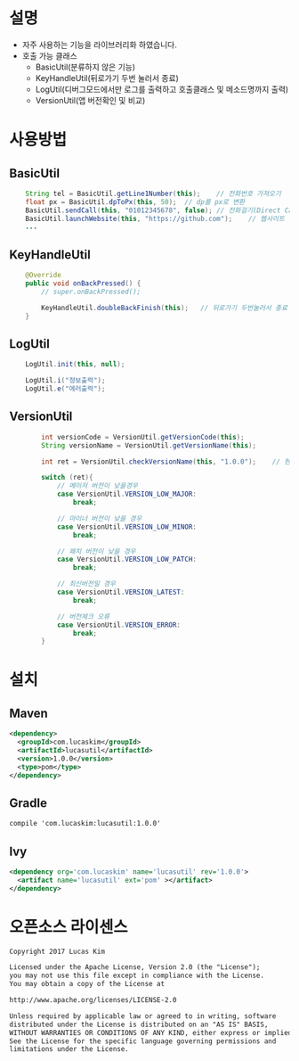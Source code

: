 # 설명
- 자주 사용하는 기능을 라이브러리화 하였습니다.
- 호출 가능 클래스
    - BasicUtil(분류하지 않은 기능)
    - KeyHandleUtil(뒤로가기 두번 눌러서 종료)
    - LogUtil(디버그모드에서만 로그를 출력하고 호출클래스 및 메소드명까지 출력)
    - VersionUtil(앱 버전확인 및 비교)

# 사용방법

## BasicUtil

```java
    String tel = BasicUtil.getLine1Number(this);    // 전화번호 가져오기
    float px = BasicUtil.dpToPx(this, 50);  // dp를 px로 변환
    BasicUtil.sendCall(this, "01012345678", false); // 전화걸기(Direct Call = false)
    BasicUtil.launchWebsite(this, "https://github.com");    // 웹사이트 열기
    ...
```

## KeyHandleUtil

```java
    @Override
    public void onBackPressed() {
        // super.onBackPressed();

        KeyHandleUtil.doubleBackFinish(this);   // 뒤로가기 두번눌러서 종료
    }
```

## LogUtil

```java
    LogUtil.init(this, null);

    LogUtil.i("정보출력");
    LogUtil.e("에러출력");
```

## VersionUtil

```java
        int versionCode = VersionUtil.getVersionCode(this);
        String versionName = VersionUtil.getVersionName(this);

        int ret = VersionUtil.checkVersionName(this, "1.0.0");    // 현재앱버전과 서버버전을 비교

        switch (ret){
            // 메이저 버전이 낮을경우
            case VersionUtil.VERSION_LOW_MAJOR:
                break;

            // 마이너 버전이 낮을 경우
            case VersionUtil.VERSION_LOW_MINOR:
                break;

            // 패치 버전이 낮을 경우
            case VersionUtil.VERSION_LOW_PATCH:
                break;

            // 최신버전일 경우
            case VersionUtil.VERSION_LATEST:
                break;

            // 버전체크 오류
            case VersionUtil.VERSION_ERROR:
                break;
        }
```

# 설치


## Maven
```xml
<dependency>
  <groupId>com.lucaskim</groupId>
  <artifactId>lucasutil</artifactId>
  <version>1.0.0</version>
  <type>pom</type>
</dependency>
```

## Gradle
```xml
compile 'com.lucaskim:lucasutil:1.0.0'
```

## Ivy
```xml
<dependency org='com.lucaskim' name='lucasutil' rev='1.0.0'>
  <artifact name='lucasutil' ext='pom' ></artifact>
</dependency>
```

# 오픈소스 라이센스
```xml
Copyright 2017 Lucas Kim

Licensed under the Apache License, Version 2.0 (the "License");
you may not use this file except in compliance with the License.
You may obtain a copy of the License at

http://www.apache.org/licenses/LICENSE-2.0

Unless required by applicable law or agreed to in writing, software
distributed under the License is distributed on an "AS IS" BASIS,
WITHOUT WARRANTIES OR CONDITIONS OF ANY KIND, either express or implied.
See the License for the specific language governing permissions and
limitations under the License.
```
